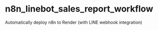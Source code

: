 # n8n_linebot_sales_report_workflow
Automatically deploy n8n to Render (with LINE webhook integration)

